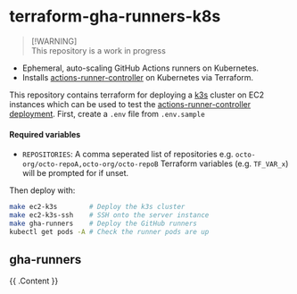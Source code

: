 # terraform-gha-runners-k8s

> [!WARNING]\
> This repository is a work in progress

- Ephemeral, auto-scaling GitHub Actions runners on Kubernetes.
- Installs [actions-runner-controller](https://github.com/actions/actions-runner-controller)
  on Kubernetes via Terraform.

This repository contains terraform for deploying a [k3s](https://k3s.io/)
cluster on EC2 instances which can be used to test the [actions-runner-controller
deployment](./gha-runners). First, create a `.env` file from `.env.sample`

#### Required variables
- `REPOSITORIES`: A comma seperated list of repositories e.g. `octo-org/octo-repoA,octo-org/octo-repoB`
Terraform variables (e.g. `TF_VAR_x`) will be prompted for if unset.

Then deploy with:

```bash
make ec2-k3s        # Deploy the k3s cluster
make ec2-k3s-ssh    # SSH onto the server instance
make gha-runners    # Deploy the GitHub runners
kubectl get pods -A # Check the runner pods are up
```

## gha-runners
<!-- BEGIN_TF_DOCS -->
{{ .Content }}
<!-- END_TF_DOCS -->
